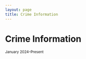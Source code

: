 ```yaml
---
layout: page
title: Crime Information
---
```


# Crime Information
<small>January 2024–Present</small>

<div style="max-width: 300px; margin: auto;">
  <canvas id="donutChart" width="300" height="300"></canvas>
</div>

<!-- Chart.js and outlabels plugin -->
<script src="https://cdn.jsdelivr.net/npm/chart.js"></script>
<script src="https://cdn.jsdelivr.net/npm/@nagix/chartjs-plugin-piechart-outlabels"></script>

<script>
  const ctx = document.getElementById('donutChart').getContext('2d');

  new Chart(ctx, {
    type: 'doughnut',
    data: {
      labels: [
        'Property Larceny/Theft Offenses',
        'Robbery',
        'Aggravated Assault',
        'Auto Theft',
        'Rape',
        'Homicide'
      ],
      datasets: [{
        data: [612, 415, 340, 253, 29, 1],
        backgroundColor: [
          '#6a0dad', // purple
          '#ff6384', // pink
          '#36a2eb', // blue
          '#4bc0c0', // teal
          '#ff9f40', // orange
          '#e74c3c'  // red
        ],
        borderColor: '#fff',
        borderWidth: 2
      }]
    },
    options: {
      plugins: {
        legend: {
          display: false
        },
        outlabels: {
          text: '%l: %v',
          color: '#00000',
          stretch: 25,
          font: {
            resizable: true,
            minSize: 8,
            maxSize: 12
          },
          lineColor: '#0693e3',
          lineWidth: 1,
          padding: 4
        }
      },
      cutout: '60%',
    },
    plugins: [Chart.PieceLabel, Chart.Outlabels]
  });
</script>






